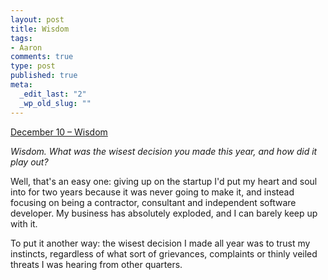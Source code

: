 ```yaml
--- 
layout: post
title: Wisdom
tags: 
- Aaron
comments: true
type: post
published: true
meta: 
  _edit_last: "2"
  _wp_old_slug: ""
---
```

<a href="http://www.reverb10.com/december-10-wisdom/">December 10 – Wisdom</a>

<em>Wisdom. What was the wisest decision you made this year, and how did it play out?</em>

Well, that's an easy one: giving up on the startup I'd put my heart and soul into for two years because it was never going to make it, and instead focusing on being a contractor, consultant and independent software developer. My business has absolutely exploded, and I can barely keep up with it.

To put it another way: the wisest decision I made all year was to trust my instincts, regardless of what sort of grievances, complaints or thinly veiled threats I was hearing from other quarters.

